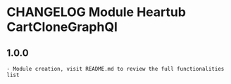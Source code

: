 # CHANGELOG Module Heartub CartCloneGraphQl

## 1.0.0
    - Module creation, visit README.md to review the full functionalities list
